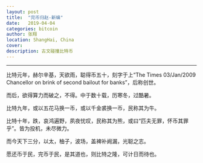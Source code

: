 ```yaml
---
layout: post
title:  "完币归赵-新编"
date:   2019-04-04
categories: bitcoin
author: 张翔
location: ShangHai, China
cover: 
description: 古文碰撞比特币
---
```

---
比特元年，赫尔辛基，天欲雨，聪得币五十，刻字于上“The Times 03/Jan/2009 Chancellor on brink of second bailout for banks”，后称创世。


而后，欲得算力而破之，不得。中于数十载，历寒冬，过酷暑。


比特九年，或以五花马换一币，或以千金裘换一币，民称其为牛。


比特十年，跌，哀鸿遍野，夙夜忧叹，民称其为熊，或曰“匹夫无罪，怀币其罪乎”。皆为投机，未尽微力。


而今天下三分，以太，柚子，波场，盖裨补阙漏，光聪之志。


愿还币于民，完币于民，是其道也，则比特之隆，可计日而待也。